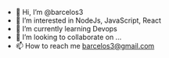 - 👋 Hi, I’m @barcelos3
- 👀 I’m interested in NodeJs, JavaScript, React
- 🌱 I’m currently learning Devops
- 💞️ I’m looking to collaborate on ...
- 📫 How to reach me barcelos3@gmail.com

<!---
barcelos3/barcelos3 is a ✨ special ✨ repository because its `README.md` (this file) appears on your GitHub profile.
You can click the Preview link to take a look at your changes.
--->
